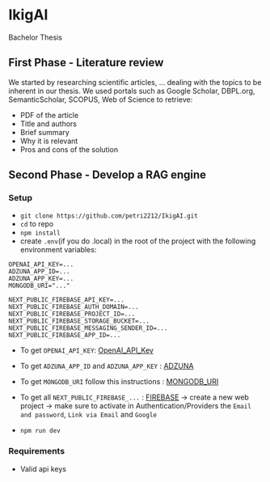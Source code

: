 # IkigAI
Bachelor Thesis

## First Phase - Literature review 

We started by researching scientific articles, ... dealing with the topics to be inherent in our thesis.
We used portals such as Google Scholar, DBPL.org, SemanticScholar, SCOPUS, Web of Science to retrieve:
- PDF of the article
- Title and authors
- Brief summary
- Why it is relevant
- Pros and cons of the solution

## Second Phase - Develop a RAG engine

### Setup

- `git clone https://github.com/petri2212/IkigAI.git`
- `cd` to repo
- `npm install`
- create `.env`(if you do .local) in the root of the project with the following environment variables:
```
OPENAI_API_KEY=...
ADZUNA_APP_ID=...
ADZUNA_APP_KEY=...
MONGODB_URI="..."

NEXT_PUBLIC_FIREBASE_API_KEY=...
NEXT_PUBLIC_FIREBASE_AUTH_DOMAIN=...
NEXT_PUBLIC_FIREBASE_PROJECT_ID=...
NEXT_PUBLIC_FIREBASE_STORAGE_BUCKET=...
NEXT_PUBLIC_FIREBASE_MESSAGING_SENDER_ID=...
NEXT_PUBLIC_FIREBASE_APP_ID=...
```
- To get `OPENAI_API_KEY`: [OpenAI_API_Key](https://platform.openai.com/api-keys)
- To get `ADZUNA_APP_ID` and `ADZUNA_APP_KEY` : [ADZUNA](https://developer.adzuna.com/)
- To get `MONGODB_URI` follow this instructions : [MONGODB_URI](https://www.mongodb.com/docs/manual/reference/connection-string/)
- To get all `NEXT_PUBLIC_FIREBASE_...` : [FIREBASE](https://firebase.google.com/) -> create a new web project -> make sure to activate in Authentication/Providers the `Email and password`, `Link via Email` and `Google`

- `npm run dev`

### Requirements

- Valid api keys

